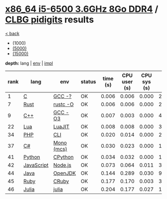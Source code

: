 # [x86_64 i5-6500 3.6GHz 8Go DDR4]({{site.baseurl}}/hosts/x86-64_i5-6500) / [CLBG pidigits]({{site.baseurl}}/works/clbg_pidigits) results

[< back]({{site.baseurl}}/results/x86-64_i5-6500)
* (1000)
* [(5000)]({{site.baseurl}}/results/x86-64_i5-6500/clbg_pidigits/2-1)
* [(15000)]({{site.baseurl}}/results/x86-64_i5-6500/clbg_pidigits/3-1)

**depth:** lang | [env]({{site.baseurl}}/results/x86-64_i5-6500/clbg_pidigits/1-2) | [impl]({{site.baseurl}}/results/x86-64_i5-6500/clbg_pidigits/1-3)

rank | lang | env | status | time (s) | CPU user (s) | CPU sys (s) | mem (kB) | impl
--- | --- | --- | --- | --- | --- | --- | --- | ---
1 | [C]({{site.baseurl}}/langs/c) | [GCC -?]({{site.baseurl}}/langs/c/envs/gcc-any) | OK | 0.006 | 0.006 | 0.000 | 2492 | [clbg2.c]({{site.github.repository_url}}/blob/master/langs/c/impls/clbg_pidigits/clbg2.c)
7 | [Rust]({{site.baseurl}}/langs/rust) | [rustc -O]({{site.baseurl}}/langs/rust/envs/rustc-O) | OK | 0.006 | 0.006 | 0.000 | 2692 | [clbg3.rs]({{site.github.repository_url}}/blob/master/langs/rust/impls/clbg_pidigits/clbg3.rs)
9 | [C++]({{site.baseurl}}/langs/cpp) | [GCC -O3]({{site.baseurl}}/langs/cpp/envs/gcc-O3) | OK | 0.007 | 0.003 | 0.000 | 4332 | [clbg4.cpp]({{site.github.repository_url}}/blob/master/langs/cpp/impls/clbg_pidigits/clbg4.cpp)
22 | [Lua]({{site.baseurl}}/langs/lua) | [LuaJIT]({{site.baseurl}}/langs/lua/envs/luajit) | OK | 0.008 | 0.008 | 0.000 | 3304 | [clbg2.lua]({{site.github.repository_url}}/blob/master/langs/lua/impls/clbg_pidigits/clbg2.lua)
34 | [PHP]({{site.baseurl}}/langs/php) | [CLI]({{site.baseurl}}/langs/php/envs/php) | OK | 0.020 | 0.014 | 0.000 | 21252 | [clbg5.php]({{site.github.repository_url}}/blob/master/langs/php/impls/clbg_pidigits/clbg5.php)
37 | [C#]({{site.baseurl}}/langs/csharp) | [Mono (mcs)]({{site.baseurl}}/langs/csharp/envs/mono) | OK | 0.030 | 0.023 | 0.000 | 19360 | [clbg5.cs]({{site.github.repository_url}}/blob/master/langs/csharp/impls/clbg_pidigits/clbg5.cs)
41 | [Python]({{site.baseurl}}/langs/python) | [CPython]({{site.baseurl}}/langs/python/envs/python) | OK | 0.034 | 0.032 | 0.000 | 10524 | [clbg1.py]({{site.github.repository_url}}/blob/master/langs/python/impls/clbg_pidigits/clbg1.py)
42 | [JavaScript]({{site.baseurl}}/langs/javascript) | [Node.js]({{site.baseurl}}/langs/javascript/envs/nodejs) | OK | 0.073 | 0.064 | 0.011 | 31920 | [clbg4.js]({{site.github.repository_url}}/blob/master/langs/javascript/impls/clbg_pidigits/clbg4.js)
44 | [Java]({{site.baseurl}}/langs/java) | [OpenJDK]({{site.baseurl}}/langs/java/envs/openjdk) | OK | 0.144 | 0.289 | 0.030 | 97392 | [clbg1.java]({{site.github.repository_url}}/blob/master/langs/java/impls/clbg_pidigits/clbg1.java)
45 | [Ruby]({{site.baseurl}}/langs/ruby) | [CRuby]({{site.baseurl}}/langs/ruby/envs/ruby) | OK | 0.177 | 0.170 | 0.003 | 37160 | [clbg1.rb]({{site.github.repository_url}}/blob/master/langs/ruby/impls/clbg_pidigits/clbg1.rb)
46 | [Julia]({{site.baseurl}}/langs/julia) | [julia]({{site.baseurl}}/langs/julia/envs/julia) | OK | 0.204 | 0.177 | 0.027 | 163664 | [clbg2.jl]({{site.github.repository_url}}/blob/master/langs/julia/impls/clbg_pidigits/clbg2.jl)
